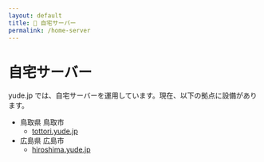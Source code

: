```yaml
---
layout: default
title: 🔌 自宅サーバー
permalink: /home-server
---
```


# 自宅サーバー
yude.jp では、自宅サーバーを運用しています。現在、以下の拠点に設備があります。
* 鳥取県 鳥取市
    * [tottori.yude.jp](https://tottori.yude.jp)
* 広島県 広島市
    * [hiroshima.yude.jp](https://hiroshima.yude.jp)